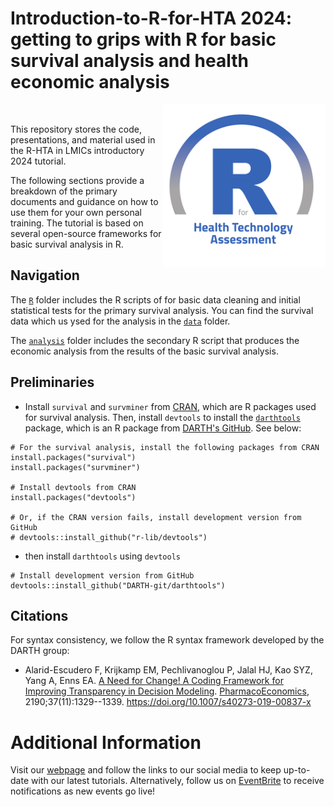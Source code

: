 # Introduction-to-R-for-HTA 2024: getting to grips with R for basic survival analysis and health economic analysis

<img src="img/logo.png" width="260" align="right" />
<br/>

This repository stores the code, presentations, and material used in the R-HTA in LMICs introductory 2024 tutorial.

The following sections provide a breakdown of the primary documents and guidance on how to use them for your own personal training. The tutorial is based on several open-source frameworks for basic survival analysis in R.

## Navigation

The [`R`](https://github.com/R-HTA-in-LMICs/Introduction-to-R-for-HTA-2024/tree/main/R) folder includes the R scripts of for basic data cleaning and initial statistical tests for the primary survival analysis. You can find the survival data which us ysed for the analysis in the [`data`](https://github.com/R-HTA-in-LMICs/Introduction-to-R-for-HTA-2024/tree/main/data) folder.

The [`analysis`](https://github.com/R-HTA-in-LMICs/Introduction-to-R-for-HTA-2024/tree/main/analysis) folder includes the secondary R script that produces the economic analysis from the results of the basic survival analysis.

## Preliminaries

- Install `survival` and `survminer` from [CRAN](https://cran.r-project.org), which are R packages used for survival analysis. Then, install `devtools` to install the [`darthtools`](https://github.com/DARTH-git/darthtools) package, which is an R package from [DARTH's GitHub](https://github.com/DARTH-git). See below:

```{r, eval=FALSE}
# For the survival analysis, install the following packages from CRAN
install.packages("survival")
install.packages("survminer")

# Install devtools from CRAN
install.packages("devtools")

# Or, if the CRAN version fails, install development version from GitHub
# devtools::install_github("r-lib/devtools")
```

- then install `darthtools` using `devtools`

```{r, eval=FALSE}
# Install development version from GitHub
devtools::install_github("DARTH-git/darthtools")
```

## Citations

For syntax consistency, we follow the R syntax framework developed by the DARTH group:
-   Alarid-Escudero F, Krijkamp EM, Pechlivanoglou P, Jalal HJ, Kao SYZ, Yang A, Enns EA. [A Need for Change! A Coding Framework for Improving Transparency in Decision Modeling](https://link.springer.com/article/10.1007/s40273-019-00837-x). [PharmacoEconomics](https://www.springer.com/journal/40273), 2190;37(11):1329--1339. <https://doi.org/10.1007/s40273-019-00837-x>

# Additional Information

Visit our [webpage](https://r-hta-in-lmics.github.io/) and follow the links to our social media to keep up-to-date with our latest tutorials. Alternatively, follow us on [EventBrite](https://www.eventbrite.co.uk/o/r-hta-in-lmics-46016978693) to receive notifications as new events go live!